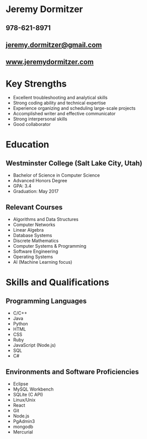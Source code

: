 # Jeremy Dormitzer
## 978-621-8971
## <jeremy.dormitzer@gmail.com>
## www.jeremydormitzer.com

# Key Strengths
- Excellent troubleshooting and analytical skills
- Strong coding ability and technical expertise
- Experience organizing and scheduling large-scale projects
- Accomplished writer and effective communicator
- Strong interpersonal skills 
- Good collaborator

# Education
## Westminster College (Salt Lake City, Utah)
- Bachelor of Science in Computer Science
- Advanced Honors Degree
- GPA: 3.4
- Graduation: May 2017

## Relevant Courses
- Algorithms and Data Structures
- Computer Networks
- Linear Algebra
- Database Systems
- Discrete Mathematics
- Computer Systems & Programming 
- Software Engineering
- Operating Systems
- AI (Machine Learning focus)

# Skills and Qualifications
## Programming Languages
- C/C++
- Java
- Python
- HTML
- CSS
- Ruby
- JavaScript (Node.js)
- SQL
- C#

## Environments and Software Proficiencies
- Eclipse
- MySQL Workbench
- SQLite (C API)
- Linux/Unix
- React
- Git
- Node.js
- PgAdmin3
- mongodb
- Mercurial


